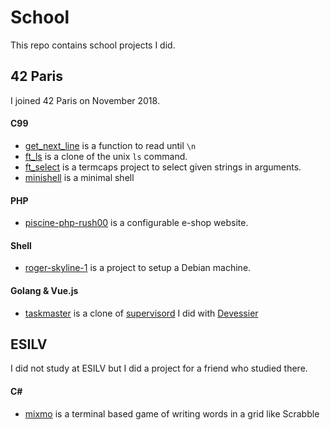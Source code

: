 # School

This repo contains school projects I did.

## 42 Paris

I joined 42 Paris on November 2018.

#### C99

- [get_next_line](https://github.com/plcharriere/school/tree/main/42/get_next_line) is a function to read until `\n`
- [ft_ls](https://github.com/plcharriere/school/tree/main/42/ft_ls) is a clone of the unix `ls` command.
- [ft_select](https://github.com/plcharriere/school/tree/main/42/ft_select) is a termcaps project to select given strings in arguments.
- [minishell](https://github.com/plcharriere/school/tree/main/42/minishell) is a minimal shell

#### PHP

- [piscine-php-rush00](https://github.com/plcharriere/school/tree/main/42/piscine-php-rush00) is a configurable e-shop website.

#### Shell
- [roger-skyline-1](https://github.com/plcharriere/school/tree/main/42/roger-skyline-1) is a project to setup a Debian machine.

#### Golang & Vue.js

- [taskmaster](https://github.com/42Taskmaster/final) is a clone of [supervisord](http://supervisord.org/) I did with [Devessier](https://github.com/Devessier)

## ESILV

I did not study at ESILV but I did a project for a friend who studied there.

#### C#

- [mixmo](https://github.com/plcharriere/school/tree/main/ESILV/mixmo) is a terminal based game of writing words in a grid like Scrabble
